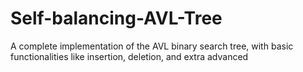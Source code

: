 # Self-balancing-AVL-Tree
A complete implementation of the AVL binary search tree, with basic functionalities like insertion, deletion, and extra advanced
